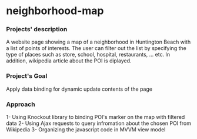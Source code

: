 # neighborhood-map

### Projects' description 
A website page showing a map of a neighborhood in Huntington Beach with a list of points of interests. The user can filter out the list by specifying the type of places such as store, school, hospital, restaurants, ... etc. In addition, wikipedia article about the POI is diplayed. 

### Project's Goal
Apply data binding for dynamic update contents of the page

### Approach
1- Using Knockout library to binding POI's marker on the map with filtered data
2- Using Ajax requests to query infromation about the chosen POI from Wikipedia 
3- Organizing the javascript code in MVVM view model 


